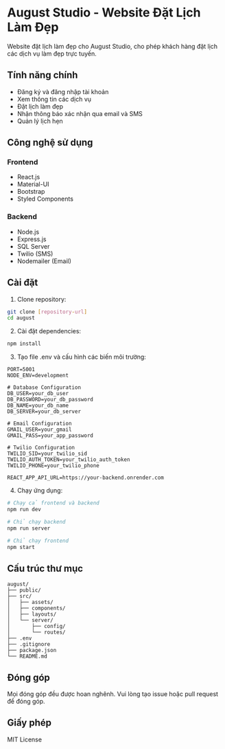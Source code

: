 # August Studio - Website Đặt Lịch Làm Đẹp

Website đặt lịch làm đẹp cho August Studio, cho phép khách hàng đặt lịch các dịch vụ làm đẹp trực tuyến.

## Tính năng chính

- Đăng ký và đăng nhập tài khoản
- Xem thông tin các dịch vụ
- Đặt lịch làm đẹp
- Nhận thông báo xác nhận qua email và SMS
- Quản lý lịch hẹn

## Công nghệ sử dụng

### Frontend
- React.js
- Material-UI
- Bootstrap
- Styled Components

### Backend
- Node.js
- Express.js
- SQL Server
- Twilio (SMS)
- Nodemailer (Email)

## Cài đặt

1. Clone repository:
```bash
git clone [repository-url]
cd august
```

2. Cài đặt dependencies:
```bash
npm install
```

3. Tạo file .env và cấu hình các biến môi trường:
```
PORT=5001
NODE_ENV=development

# Database Configuration
DB_USER=your_db_user
DB_PASSWORD=your_db_password
DB_NAME=your_db_name
DB_SERVER=your_db_server

# Email Configuration
GMAIL_USER=your_gmail
GMAIL_PASS=your_app_password

# Twilio Configuration
TWILIO_SID=your_twilio_sid
TWILIO_AUTH_TOKEN=your_twilio_auth_token
TWILIO_PHONE=your_twilio_phone

REACT_APP_API_URL=https://your-backend.onrender.com
```

4. Chạy ứng dụng:
```bash
# Chạy cả frontend và backend
npm run dev

# Chỉ chạy backend
npm run server

# Chỉ chạy frontend
npm start
```

## Cấu trúc thư mục

```
august/
├── public/
├── src/
│   ├── assets/
│   ├── components/
│   ├── layouts/
│   └── server/
│       ├── config/
│       └── routes/
├── .env
├── .gitignore
├── package.json
└── README.md
```

## Đóng góp

Mọi đóng góp đều được hoan nghênh. Vui lòng tạo issue hoặc pull request để đóng góp.

## Giấy phép

MIT License 